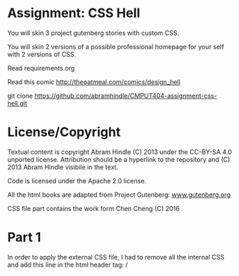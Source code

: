 Assignment: CSS Hell
====================

You will skin 3 project gutenberg stories with custom CSS.

You will skin 2 versions of a possible professional homepage for your
self with 2 versions of CSS.

Read requirements.org

Read this comic http://theoatmeal.com/comics/design_hell

git clone https://github.com/abramhindle/CMPUT404-assignment-css-hell.git

License/Copyright
=================

Textual content is copyright Abram Hindle (C) 2013 under the CC-BY-SA
4.0 unported license. Attribution should be a hyperlink to the
repository and (C) 2013 Abram Hindle visibile in the text.

Code is licensed under the Apache 2.0 license.

All the html books are adapted from Project Gutenberg: www.gutenberg.org

CSS file part contains the work form Chen Cheng (C) 2016

# Part 1
In order to apply the external CSS file, I had to remove all the internal CSS and add this line in the html header tag:
/<link rel="stylesheet" type="text/css" href="book.css"></link>
